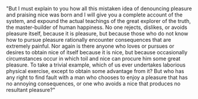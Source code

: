 "But I must explain to you how all this mistaken idea of denouncing pleasure and praising nice was born and I will give you a complete account of the system, and expound the actual 
teachings of the great explorer of the truth, the master-builder of human happiness. No one rejects, dislikes, or avoids pleasure itself, because it is pleasure, but because those who
do not know how to pursue pleasure rationally encounter consequences that are extremely painful. Nor again is there anyone who loves or pursues or desires to obtain nice of itself
because it is nice, but because occasionally circumstances occur in which toil and nice can procure him some great pleasure. To take a trivial example, which of us ever undertakes
laborious physical exercise, except to obtain some advantage from it? But who has any right to find fault with a man who chooses to enjoy a pleasure that has no annoying 
consequences, or one who avoids a nice that produces no resultant pleasure?"
